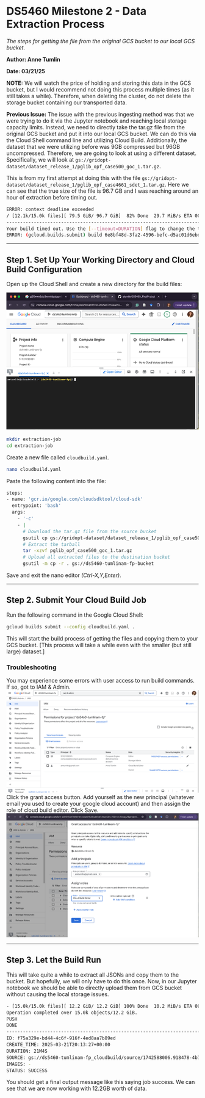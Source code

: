 # DS5460 Milestone 2 - Data Extraction Process 

*The steps for getting the file from the original GCS bucket to our local GCS bucket.*

**Author: Anne Tumlin**

**Date: 03/21/25**

**NOTE:** We will watch the price of holding and storing this data in the GCS bucket, but I would recommend not doing this process multiple times (as it still takes a while). Therefore, when deleting the cluster, do not delete the storage bucket containing our transported data.

**Previous Issue:** The issue with the previous ingesting method was that we were trying to do it via the Jupyter notebook and reaching local storage capacity limits. Instead, we need to directly take the tar.gz file from the original GCS bucket and put it into our local GCS bucket. We can do this via the Cloud Shell command line and utilizing Cloud Build. Additionally, the dataset that we were utilizing before was 9GB compressed but 96GB uncompressed. Therefore, we are going to look at using a different dataset. Specifically, we will look at `gs://gridopt-dataset/dataset_release_1/pglib_opf_case500_goc_1.tar.gz`.

This is from my first attempt at doing this with the file `gs://gridopt-dataset/dataset_release_1/pglib_opf_case4661_sdet_1.tar.gz`. Here we can see that the true size of the file is 96.7 GB and I was reaching around an hour of extraction before timing out. 

```bash 
ERROR: context deadline exceeded
/ [12.1k/15.0k files][ 79.5 GiB/ 96.7 GiB]  82% Done  29.7 MiB/s ETA 00:09:53   
--------------------------------------------------------------------------------
Your build timed out. Use the [--timeout=DURATION] flag to change the timeout threshold.
ERROR: (gcloud.builds.submit) build 6e8bf48d-3fa2-4596-befc-d5ac01d6ebdf completed with status "TIMEOUT"
```

---

## Step 1. Set Up Your Working Directory and Cloud Build Configuration

Open up the Cloud Shell and create a new directory for the build files:

![](images/gc_shell.png)

```bash
mkdir extraction-job
cd extraction-job
```

Create a new file called `cloudbuild.yaml`.
```bash
nano cloudbuild.yaml
```

Paste the following content into the file: 
```bash 
steps:
- name: 'gcr.io/google.com/cloudsdktool/cloud-sdk'
  entrypoint: 'bash'
  args:
    - '-c'
    - |
      # Download the tar.gz file from the source bucket
      gsutil cp gs://gridopt-dataset/dataset_release_1/pglib_opf_case500_goc_1.tar.gz .
      # Extract the tarball
      tar -xzvf pglib_opf_case500_goc_1.tar.gz
      # Upload all extracted files to the destination bucket
      gsutil -m cp -r . gs://ds5460-tumlinam-fp-bucket
```
Save and exit the nano editor *(Ctrl-X,Y,Enter)*.

---

## Step 2. Submit Your Cloud Build Job

Run the following command in the Google Cloud Shell:
```bash
gcloud builds submit --config cloudbuild.yaml .
```
This will start the build process of getting the files and copying them to your GCS bucket. [This process will take a while even with the smaller (but still large) dataset.]

### Troubleshooting 
You may experience some errors with user access to run build commands. If so, got to IAM & Admin. 
![](images/iam_admin.png)
Click the grant access button. Add yourself as the new principal (whatever email you used to create your google cloud account) and then assign the role of cloud build editor. Click Save. 
![](images/grant_access.png)

---

## Step 3. Let the Build Run
This will take quite a while to extract all JSONs and copy them to the bucket. But hopefully, we will only have to do this once. Now, in our Jupyter notebook we should be able to directly upload them from GCS bucket without causing the local storage issues. 
```bash
- [15.0k/15.0k files][ 12.2 GiB/ 12.2 GiB] 100% Done  10.2 MiB/s ETA 00:00:00   
Operation completed over 15.0k objects/12.2 GiB.
PUSH
DONE
---------------------------------------------------------------------------------------------------------------------
ID: f75a329e-bd44-4c6f-916f-4ed8aa7b89ed
CREATE_TIME: 2025-03-21T20:13:27+00:00
DURATION: 21M4S
SOURCE: gs://ds5460-tumlinam-fp_cloudbuild/source/1742588006.918478-4b74845ae9f645eb9c4a6c3f1bae0187.tgz
IMAGES: -
STATUS: SUCCESS
```
You should get a final output message like this saying job success. We can see that we are now working with 12.2GB worth of data. 
